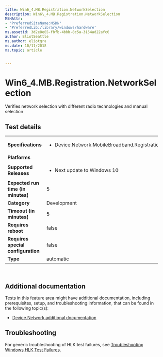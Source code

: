 ```yaml
---
title: Win6_4.MB.Registration.NetworkSelection
description: Win6\_4.MB.Registration.NetworkSelection
MSHAttr:
- 'PreferredSiteName:MSDN'
- 'PreferredLib:/library/windows/hardware'
ms.assetid: 3d2e8e65-fbfb-4bbb-8c5a-3154ad22afc6
author: EliotSeattle
ms.author: eliotgra
ms.date: 10/11/2018
ms.topic: article


---
```


# Win6_4.MB.Registration.NetworkSelection


Verifies network selection with different radio technologies and manual selection

## Test details
|||
|---|---|
| **Specifications**  | <ul><li>Device.Network.MobileBroadband.Registration.Discretional</li></ul> |  
| **Platforms**   | <ul></ul> |
| **Supported Releases** | <ul><li>Next update to Windows 10</li></ul> |
|**Expected run time (in minutes)**| 5 |
|**Category**| Development |
|**Timeout (in minutes)**| 5 |
|**Requires reboot**| false |
|**Requires special configuration**| false |
|**Type**| automatic |

 

## <span id="Additional_documentation"></span><span id="additional_documentation"></span><span id="ADDITIONAL_DOCUMENTATION"></span>Additional documentation


Tests in this feature area might have additional documentation, including prerequisites, setup, and troubleshooting information, that can be found in the following topic(s):

-   [Device.Network additional documentation](device-network-additional-documentation.md)

## <span id="Troubleshooting"></span><span id="troubleshooting"></span><span id="TROUBLESHOOTING"></span>Troubleshooting


For generic troubleshooting of HLK test failures, see [Troubleshooting Windows HLK Test Failures](..\user\troubleshooting-windows-hlk-test-failures.md).

 

 






